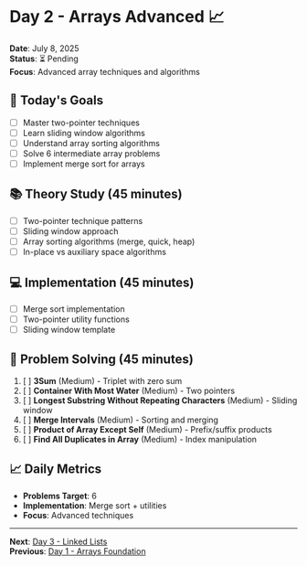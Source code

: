 # Day 2 - Arrays Advanced 📈
**Date**: July 8, 2025  
**Status**: ⏳ Pending  
**Focus**: Advanced array techniques and algorithms

## 🎯 Today's Goals
- [ ] Master two-pointer techniques
- [ ] Learn sliding window algorithms
- [ ] Understand array sorting algorithms
- [ ] Solve 6 intermediate array problems
- [ ] Implement merge sort for arrays

## 📚 Theory Study (45 minutes)
- [ ] Two-pointer technique patterns
- [ ] Sliding window approach
- [ ] Array sorting algorithms (merge, quick, heap)
- [ ] In-place vs auxiliary space algorithms

## 💻 Implementation (45 minutes)
- [ ] Merge sort implementation
- [ ] Two-pointer utility functions
- [ ] Sliding window template

## 🧩 Problem Solving (45 minutes)
1. [ ] **3Sum** (Medium) - Triplet with zero sum
2. [ ] **Container With Most Water** (Medium) - Two pointers
3. [ ] **Longest Substring Without Repeating Characters** (Medium) - Sliding window
4. [ ] **Merge Intervals** (Medium) - Sorting and merging
5. [ ] **Product of Array Except Self** (Medium) - Prefix/suffix products
6. [ ] **Find All Duplicates in Array** (Medium) - Index manipulation

## 📈 Daily Metrics
- **Problems Target**: 6
- **Implementation**: Merge sort + utilities
- **Focus**: Advanced techniques

---
**Next**: [Day 3 - Linked Lists](day-03-linked-lists.md)  
**Previous**: [Day 1 - Arrays Foundation](day-01-arrays.md)
